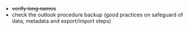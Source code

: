 * ~~verify long names~~
* check the outlook procedure backup (good practices on safeguard of data, metadata and export/import steps)